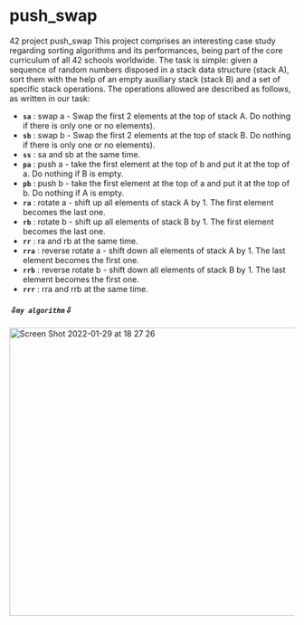 # push_swap
42 project push_swap
This project comprises an interesting case study regarding sorting algorithms and its performances, being part of the core curriculum of all 42 schools worldwide. The task is simple: given a sequence of random numbers disposed in a stack data structure (stack A), sort them with the help of an empty auxiliary stack (stack B) and a set of specific stack operations. The operations allowed are described as follows, as written in our task:

- **```sa```** : swap a - Swap the first 2 elements at the top of stack A. Do nothing if there is only one or no elements).
- **```sb```** : swap b - Swap the first 2 elements at the top of stack B. Do nothing if there is only one or no elements).
- **```ss```** : sa and sb at the same time.
- **```pa```** : push a - take the first element at the top of b and put it at the top of a. Do nothing if B is empty.
- **```pb```** : push b - take the first element at the top of a and put it at the top of b. Do nothing if A is empty.
- **```ra```** : rotate a - shift up all elements of stack A by 1. The first element becomes the last one.
- **```rb```** : rotate b - shift up all elements of stack B by 1. The first element becomes the last one.
- **```rr```** : ra and rb at the same time.
- **```rra```** : reverse rotate a - shift down all elements of stack A by 1. The last element becomes the first one.
- **```rrb```** : reverse rotate b - shift down all elements of stack B by 1. The last element becomes the first one.
- **```rrr```** : rra and rrb at the same time.


##### ⇩`my algorithm`⇩
<img width="510" alt="Screen Shot 2022-01-29 at 18 27 26" src="https://user-images.githubusercontent.com/73405731/151953980-a64aa6bb-d006-4d61-8789-273de5cd921f.png">
